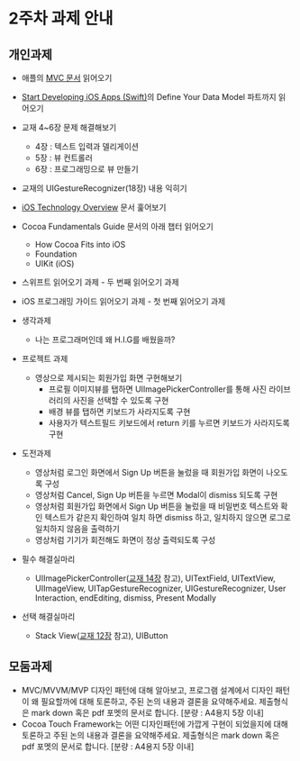 # 2주차 과제 안내

## 개인과제

* 애플의 [MVC 문서](https://developer.apple.com/library/content/documentation/General/Conceptual/DevPedia-CocoaCore/MVC.html) 읽어오기
* [Start Developing iOS Apps (Swift)](https://developer.apple.com/library/content/referencelibrary/GettingStarted/DevelopiOSAppsSwift/index.html)의 Define Your Data Model 파트까지 읽어오기
* 교재 4~6장 문제 해결해보기
	* 4장 : 텍스트 입력과 델리게이션
	* 5장 : 뷰 컨트롤러
	* 6장 : 프로그래밍으로 뷰 만들기
* 교재의 UIGestureRecognizer(18장) 내용 익히기
* [iOS Technology Overview](https://developer.apple.com/library/content/documentation/Miscellaneous/Conceptual/iPhoneOSTechOverview/Introduction/Introduction.html) 문서 훑어보기
* Cocoa Fundamentals Guide 문서의 아래 챕터 읽어오기
	* How Cocoa Fits into iOS
	* Foundation
	* UIKit (iOS)
* 스위프트 읽어오기 과제 - 두 번째 읽어오기 과제
* iOS 프로그래밍 가이드 읽어오기 과제 - 첫 번째 읽어오기 과제

* 생각과제
	* 나는 프로그래머인데 왜 H.I.G를 배웠을까?
* 프로젝트 과제
	* 영상으로 제시되는 회원가입 화면 구현해보기
		* 프로필 이미지뷰를 탭하면 UIImagePickerController를 통해 사진 라이브러리의 사진을 선택할 수 있도록 구현
		* 배경 뷰를 탭하면 키보드가 사라지도록 구현
		* 사용자가 텍스트필드 키보드에서 return 키를 누르면 키보드가 사라지도록 구현


* 도전과제
	* 영상처럼 로그인 화면에서 Sign Up 버튼을 눌렀을 때 회원가입 화면이 나오도록 구성
	* 영상처럼 Cancel, Sign Up 버튼을 누르면 Modal이 dismiss 되도록 구현
	* 영상처럼 회원가입 화면에서 Sign Up 버튼을 눌렀을 때 비밀번호 텍스트와 확인 텍스트가 같은지 확인하여 일치 하면 dismiss 하고, 일치하지 않으면 로그로 일치하지 않음을 출력하기
	* 영상처럼 기기가 회전해도 화면이 정상 출력되도록 구성

* 필수 해결실마리
	* UIImagePickerController([교재 14장](#14장) 참고), UITextField, UITextView, UIImageView, UITapGestureRecognizer, UIGestureRecognizer, User Interaction, endEditing, dismiss, Present Modally
* 선택 해결실마리
	* Stack View([교재 12장](#12장) 참고), UIButton


## 모둠과제

* MVC/MVVM/MVP 디자인 패턴에 대해 알아보고, 프로그램 설계에서 디자인 패턴이 왜 필요할까에 대해 토론하고, 주된 논의 내용과 결론을 요약해주세요. 제출형식은 mark down 혹은 pdf 포멧의 문서로 합니다. [분량 : A4용지 5장 이내]
* Cocoa Touch Framework는 어떤 디자인패턴에 가깝게 구현이 되었을지에 대해 토론하고 주된 논의 내용과 결론을 요약해주세요. 제출형식은 mark down 혹은 pdf 포멧의 문서로 합니다. [분량 : A4용지 5장 이내]
